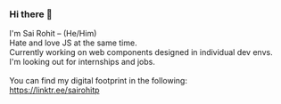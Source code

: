 ### Hi there 👋

<!--
**sairohitp/sairohitp** is a ✨ _special_ ✨ repository because its `README.md` (this file) appears on your GitHub profile.

Here are some ideas to get you started:

- 🔭 I’m currently working on ...
- 🌱 I’m currently learning ...
- 👯 I’m looking to collaborate on ...
- 🤔 I’m looking for help with ...
- 💬 Ask me about ...
- 📫 How to reach me: ...
- 😄 Pronouns: ...
- ⚡ Fun fact: ...
-->

I'm Sai Rohit – (He/Him)<br/>
Hate and love JS at the same time.<br/>
Currently working on web components designed in individual dev envs.<br/>
I'm looking out for internships and jobs.<br/>
<br/>
You can find my digital footprint in the following:<br/>
https://linktr.ee/sairohitp
